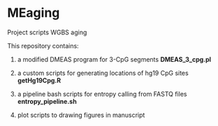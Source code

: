 # MEaging
Project scripts WGBS aging

This repository contains:

1. a modified DMEAS program for 3-CpG segments **DMEAS_3_cpg.pl**

2. a custom scripts for generating locations of hg19 CpG sites **getHg19Cpg.R**

3. a pipeline bash scripts for entropy calling from FASTQ files **entropy_pipeline.sh**

4. plot scripts to drawing figures in manuscript

